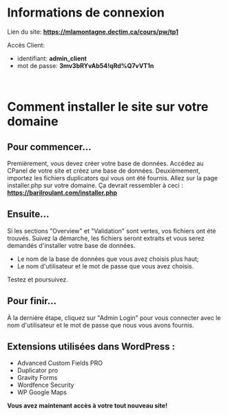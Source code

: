# Informations de connexion

Lien du site:
**https://mlamontagne.dectim.ca/cours/pw/tp1**

Accès Client:

- identifiant: **admin_client**
- mot de passe: **3mv3bRYvAb54!qRd%Q7vVT1n**

<br>

# Comment installer le site sur votre domaine

## Pour commencer...

Premièrement, vous devez créer votre base de données. Accédez au CPanel de votre site et créez une base de données. Deuxièmement, importez les fichiers duplicators qui vous ont été fournis. Allez sur la page installer.php sur votre domaine. Ça devrait ressembler à ceci : **https://barilroulant.com/installer.php**

## Ensuite...

Si les sections "Overview" et "Validation" sont vertes, vos fichiers ont été trouvés. Suivez la démarche, les fichiers seront extraits et vous serez demandés d'installer votre base de données.

- Le nom de la base de données que vous avez choisis plus haut;
- Le nom d'utilisateur et le mot de passe que vous avez choisis.

Testez et poursuivez.

## Pour finir...

À la dernière étape, cliquez sur "Admin Login" pour vous connecter avec le nom d'utilisateur et le mot de passe que nous vous avons fournis.

## Extensions utilisées dans WordPress :

- Advanced Custom Fields PRO
- Duplicator pro
- Gravity Forms
- Wordfence Security
- WP Google Maps

**Vous avez maintenant accès à votre tout nouveau site!**
